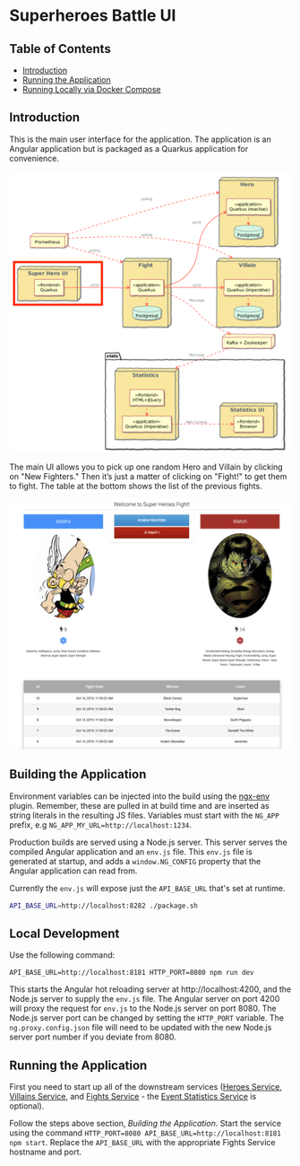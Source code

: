 # Superheroes Battle UI

## Table of Contents
- [Introduction](#introduction)
- [Running the Application](#running-the-application)
- [Running Locally via Docker Compose](#running-locally-via-docker-compose)

## Introduction
This is the main user interface for the application. The application is an Angular application but is packaged as a Quarkus application for convenience.

![ui-super-heroes](images/ui-super-heroes.png)

The main UI allows you to pick up one random Hero and Villain by clicking on "New Fighters." Then it’s just a matter of clicking on "Fight!" to get them to fight. The table at the bottom shows the list of the previous fights.

![main-ui](images/main-ui.png)


## Building the Application

Environment variables can be injected into the build using the
[ngx-env](https://github.com/chihab/ngx-env) plugin. Remember, these are pulled
in at build time and are inserted as string literals in the resulting JS files.
Variables must start with the `NG_APP` prefix, e.g `NG_APP_MY_URL=http://localhost:1234`.

Production builds are served using a Node.js server. This server serves
the compiled Angular application and an `env.js` file. This `env.js` file is
generated at startup, and adds a `window.NG_CONFIG` property that the Angular
application can read from.

Currently the `env.js` will expose just the `API_BASE_URL` that's set at runtime.

```bash
API_BASE_URL=http://localhost:8282 ./package.sh
```

## Local Development

Use the following command:

```
API_BASE_URL=http://localhost:8181 HTTP_PORT=8080 npm run dev
```

This starts the Angular hot reloading server at http://localhost:4200, and the
Node.js server to supply the `env.js` file. The Angular server on port 4200
will proxy the request for `env.js` to the Node.js server on port 8080. The
Node.js server port can be changed by setting the `HTTP_PORT` variable. The
`ng.proxy.config.json` file will need to be updated with the new Node.js server
port number if you deviate from 8080.

## Running the Application
First you need to start up all of the downstream services ([Heroes Service](../rest-heroes), [Villains Service](../rest-villains), and [Fights Service](../rest-fights) - the [Event Statistics Service](../event-statistics) is optional).

Follow the steps above section, *Building the Application*. Start the service
using the command `HTTP_PORT=8080 API_BASE_URL=http://localhost:8181 npm start`.
Replace the `API_BASE_URL` with the appropriate Fights Service hostname and
port.
